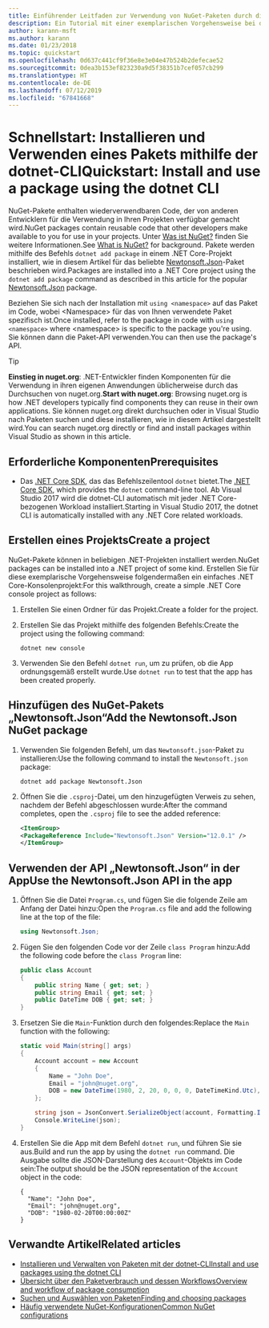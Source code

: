 ```yaml
---
title: Einführender Leitfaden zur Verwendung von NuGet-Paketen durch die .NET CLI
description: Ein Tutorial mit einer exemplarischen Vorgehensweise bei der Installation und Verwendung eines NuGet-Pakets in einem .NET Core-Projekt.
author: karann-msft
ms.author: karann
ms.date: 01/23/2018
ms.topic: quickstart
ms.openlocfilehash: 0d637c441cf9f36e8e3e04e47b524b2defecae52
ms.sourcegitcommit: 0dea3b153ef823230a9d5f38351b7cef057cb299
ms.translationtype: HT
ms.contentlocale: de-DE
ms.lasthandoff: 07/12/2019
ms.locfileid: "67841668"
---
```

# <a name="quickstart-install-and-use-a-package-using-the-dotnet-cli"></a><span data-ttu-id="f9505-103">Schnellstart: Installieren und Verwenden eines Pakets mithilfe der dotnet-CLI</span><span class="sxs-lookup"><span data-stu-id="f9505-103">Quickstart: Install and use a package using the dotnet CLI</span></span>

<span data-ttu-id="f9505-104">NuGet-Pakete enthalten wiederverwendbaren Code, der von anderen Entwicklern für die Verwendung in Ihren Projekten verfügbar gemacht wird.</span><span class="sxs-lookup"><span data-stu-id="f9505-104">NuGet packages contain reusable code that other developers make available to you for use in your projects.</span></span> <span data-ttu-id="f9505-105">Unter [Was ist NuGet?](../What-is-NuGet.md) finden Sie weitere Informationen.</span><span class="sxs-lookup"><span data-stu-id="f9505-105">See [What is NuGet?](../What-is-NuGet.md) for background.</span></span> <span data-ttu-id="f9505-106">Pakete werden mithilfe des Befehls `dotnet add package` in einem .NET Core-Projekt installiert, wie in diesem Artikel für das beliebte [Newtonsoft.Json](https://www.nuget.org/packages/Newtonsoft.Json/)-Paket beschrieben wird.</span><span class="sxs-lookup"><span data-stu-id="f9505-106">Packages are installed into a .NET Core project using the `dotnet add package` command as described in this article for the popular [Newtonsoft.Json](https://www.nuget.org/packages/Newtonsoft.Json/) package.</span></span>

<span data-ttu-id="f9505-107">Beziehen Sie sich nach der Installation mit `using <namespace>` auf das Paket im Code, wobei \<Namespace\> für das von Ihnen verwendete Paket spezifisch ist.</span><span class="sxs-lookup"><span data-stu-id="f9505-107">Once installed, refer to the package in code with `using <namespace>` where \<namespace\> is specific to the package you're using.</span></span> <span data-ttu-id="f9505-108">Sie können dann die Paket-API verwenden.</span><span class="sxs-lookup"><span data-stu-id="f9505-108">You can then use the package's API.</span></span>

> [!Tip]
> <span data-ttu-id="f9505-109">**Einstieg in nuget.org**: .NET-Entwickler finden Komponenten für die Verwendung in ihren eigenen Anwendungen üblicherweise durch das Durchsuchen von nuget.org.</span><span class="sxs-lookup"><span data-stu-id="f9505-109">**Start with nuget.org**: Browsing nuget.org is how .NET developers typically find components they can reuse in their own applications.</span></span> <span data-ttu-id="f9505-110">Sie können nuget.org direkt durchsuchen oder in Visual Studio nach Paketen suchen und diese installieren, wie in diesem Artikel dargestellt wird.</span><span class="sxs-lookup"><span data-stu-id="f9505-110">You can search nuget.org directly or find and install packages within Visual Studio as shown in this article.</span></span>

## <a name="prerequisites"></a><span data-ttu-id="f9505-111">Erforderliche Komponenten</span><span class="sxs-lookup"><span data-stu-id="f9505-111">Prerequisites</span></span>

- <span data-ttu-id="f9505-112">Das [.NET Core SDK](https://www.microsoft.com/net/download/), das das Befehlszeilentool `dotnet` bietet.</span><span class="sxs-lookup"><span data-stu-id="f9505-112">The [.NET Core SDK](https://www.microsoft.com/net/download/), which provides the `dotnet` command-line tool.</span></span> <span data-ttu-id="f9505-113">Ab Visual Studio 2017 wird die dotnet-CLI automatisch mit jeder .NET Core-bezogenen Workload installiert.</span><span class="sxs-lookup"><span data-stu-id="f9505-113">Starting in Visual Studio 2017, the dotnet CLI is automatically installed with any .NET Core related workloads.</span></span>

## <a name="create-a-project"></a><span data-ttu-id="f9505-114">Erstellen eines Projekts</span><span class="sxs-lookup"><span data-stu-id="f9505-114">Create a project</span></span>

<span data-ttu-id="f9505-115">NuGet-Pakete können in beliebigen .NET-Projekten installiert werden.</span><span class="sxs-lookup"><span data-stu-id="f9505-115">NuGet packages can be installed into a .NET project of some kind.</span></span> <span data-ttu-id="f9505-116">Erstellen Sie für diese exemplarische Vorgehensweise folgendermaßen ein einfaches .NET Core-Konsolenprojekt:</span><span class="sxs-lookup"><span data-stu-id="f9505-116">For this walkthrough, create a simple .NET Core console project as follows:</span></span>

1. <span data-ttu-id="f9505-117">Erstellen Sie einen Ordner für das Projekt.</span><span class="sxs-lookup"><span data-stu-id="f9505-117">Create a folder for the project.</span></span>

1. <span data-ttu-id="f9505-118">Erstellen Sie das Projekt mithilfe des folgenden Befehls:</span><span class="sxs-lookup"><span data-stu-id="f9505-118">Create the project using the following command:</span></span>

    ```cli
    dotnet new console
    ```

1. <span data-ttu-id="f9505-119">Verwenden Sie den Befehl `dotnet run`, um zu prüfen, ob die App ordnungsgemäß erstellt wurde.</span><span class="sxs-lookup"><span data-stu-id="f9505-119">Use `dotnet run` to test that the app has been created properly.</span></span>

## <a name="add-the-newtonsoftjson-nuget-package"></a><span data-ttu-id="f9505-120">Hinzufügen des NuGet-Pakets „Newtonsoft.Json“</span><span class="sxs-lookup"><span data-stu-id="f9505-120">Add the Newtonsoft.Json NuGet package</span></span>

1. <span data-ttu-id="f9505-121">Verwenden Sie folgenden Befehl, um das `Newtonsoft.json`-Paket zu installieren:</span><span class="sxs-lookup"><span data-stu-id="f9505-121">Use the following command to install the `Newtonsoft.json` package:</span></span>

    ```cli
    dotnet add package Newtonsoft.Json
    ```

2. <span data-ttu-id="f9505-122">Öffnen Sie die `.csproj`-Datei, um den hinzugefügten Verweis zu sehen, nachdem der Befehl abgeschlossen wurde:</span><span class="sxs-lookup"><span data-stu-id="f9505-122">After the command completes, open the `.csproj` file to see the added reference:</span></span>

    ```xml
   <ItemGroup>
    <PackageReference Include="Newtonsoft.Json" Version="12.0.1" />
   </ItemGroup>
    ```

## <a name="use-the-newtonsoftjson-api-in-the-app"></a><span data-ttu-id="f9505-123">Verwenden der API „Newtonsoft.Json“ in der App</span><span class="sxs-lookup"><span data-stu-id="f9505-123">Use the Newtonsoft.Json API in the app</span></span>

1. <span data-ttu-id="f9505-124">Öffnen Sie die Datei `Program.cs`, und fügen Sie die folgende Zeile am Anfang der Datei hinzu:</span><span class="sxs-lookup"><span data-stu-id="f9505-124">Open the `Program.cs` file and add the following line at the top of the file:</span></span>

    ```cs
    using Newtonsoft.Json;
    ```

1. <span data-ttu-id="f9505-125">Fügen Sie den folgenden Code vor der Zeile `class Program` hinzu:</span><span class="sxs-lookup"><span data-stu-id="f9505-125">Add the following code before the `class Program` line:</span></span>

    ```cs
    public class Account
    {
        public string Name { get; set; }
        public string Email { get; set; }
        public DateTime DOB { get; set; }
    }
    ```

1. <span data-ttu-id="f9505-126">Ersetzen Sie die `Main`-Funktion durch den folgendes:</span><span class="sxs-lookup"><span data-stu-id="f9505-126">Replace the `Main` function with the following:</span></span>

    ```cs
    static void Main(string[] args)
    {
        Account account = new Account
        {
            Name = "John Doe",
            Email = "john@nuget.org",
            DOB = new DateTime(1980, 2, 20, 0, 0, 0, DateTimeKind.Utc),
        };

        string json = JsonConvert.SerializeObject(account, Formatting.Indented);
        Console.WriteLine(json);
    }
    ```

1. <span data-ttu-id="f9505-127">Erstellen Sie die App mit dem Befehl `dotnet run`, und führen Sie sie aus.</span><span class="sxs-lookup"><span data-stu-id="f9505-127">Build and run the app by using the `dotnet run` command.</span></span> <span data-ttu-id="f9505-128">Die Ausgabe sollte die JSON-Darstellung des `Account`-Objekts im Code sein:</span><span class="sxs-lookup"><span data-stu-id="f9505-128">The output should be the JSON representation of the `Account` object in the code:</span></span>

    ```output
    {
      "Name": "John Doe",
      "Email": "john@nuget.org",
      "DOB": "1980-02-20T00:00:00Z"
    }
    ```

## <a name="related-articles"></a><span data-ttu-id="f9505-129">Verwandte Artikel</span><span class="sxs-lookup"><span data-stu-id="f9505-129">Related articles</span></span>

- [<span data-ttu-id="f9505-130">Installieren und Verwalten von Paketen mit der dotnet-CLI</span><span class="sxs-lookup"><span data-stu-id="f9505-130">Install and use packages using the dotnet CLI</span></span>](../consume-packages/install-use-packages-dotnet-cli.md)
- [<span data-ttu-id="f9505-131">Übersicht über den Paketverbrauch und dessen Workflows</span><span class="sxs-lookup"><span data-stu-id="f9505-131">Overview and workflow of package consumption</span></span>](../consume-packages/overview-and-workflow.md)
- [<span data-ttu-id="f9505-132">Suchen und Auswählen von Paketen</span><span class="sxs-lookup"><span data-stu-id="f9505-132">Finding and choosing packages</span></span>](../consume-packages/finding-and-choosing-packages.md)
- [<span data-ttu-id="f9505-133">Häufig verwendete NuGet-Konfigurationen</span><span class="sxs-lookup"><span data-stu-id="f9505-133">Common NuGet configurations</span></span>](../consume-packages/configuring-nuget-behavior.md)
